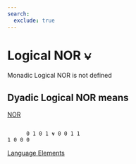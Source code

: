 ```yaml
---
search:
  exclude: true
---
```






<h1 class="heading"><span class="name">Logical NOR</span> <span class="command">⍱</span></h1>



Monadic Logical NOR is not defined

## Dyadic Logical NOR means


[NOR](../primitive-functions/nor.md)
```apl

      0 1 0 1 ⍱ 0 0 1 1
1 0 0 0

```


[Language Elements](./language-elements.md)


